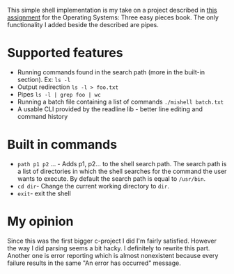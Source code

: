 This simple shell implementation is my take on a project described in [this assignment](https://github.com/remzi-arpacidusseau/ostep-projects/tree/master/processes-shell) for the Operating Systems: Three easy pieces book. The only functionality I added beside the described are pipes.
# Supported features

 - Running commands found in the search path (more in the built-in section). Ex: `ls -l`
 - Output redirection `ls -l > foo.txt`
 - Pipes `ls -l | grep foo | wc`
 - Running a batch file containing a list of commands `./mishell batch.txt`
 - A usable CLI provided by the readline lib - better line editing and command history
 
# Built in commands

 - `path p1 p2` ... - Adds p1, p2... to the shell search path. The search path is a list of directories in which the shell searches for the command the user wants to execute. By default the search path is equal to `/usr/bin`.
 - `cd dir`- Change the current working directory to `dir`.
 - `exit`- exit the shell
# My opinion
Since this was the first bigger c-project I did I'm fairly satisfied. However the way I did parsing seems a bit hacky. I definitely to rewrite this part. Another one is error reporting which is almost nonexistent  because every failure results in the same "An error has occurred" message. 
